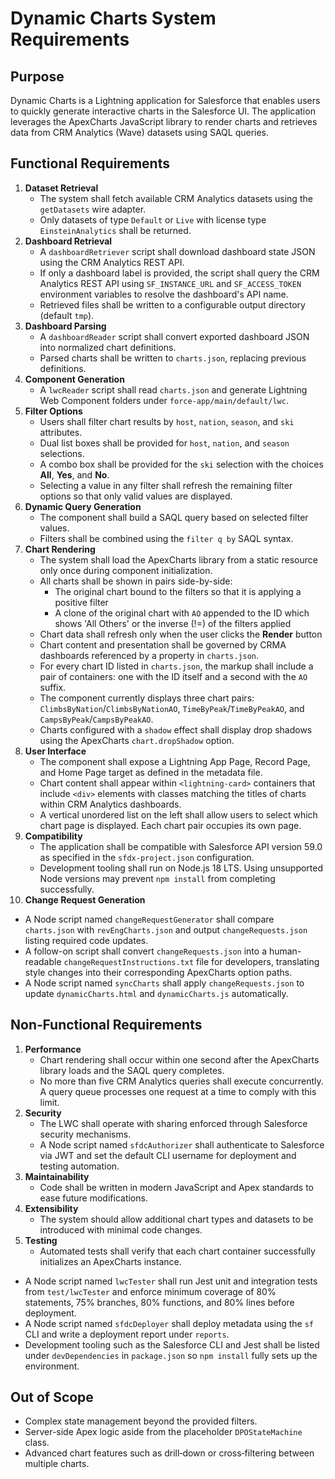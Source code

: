 # Dynamic Charts System Requirements

## Purpose

Dynamic Charts is a Lightning application for Salesforce that enables users to quickly generate interactive charts in the Salesforce UI. The application leverages the ApexCharts JavaScript library to render charts and retrieves data from CRM Analytics (Wave) datasets using SAQL queries.

## Functional Requirements

1. **Dataset Retrieval**
   - The system shall fetch available CRM Analytics datasets using the `getDatasets` wire adapter.
   - Only datasets of type `Default` or `Live` with license type `EinsteinAnalytics` shall be returned.
2. **Dashboard Retrieval**
   - A `dashboardRetriever` script shall download dashboard state JSON using the CRM Analytics REST API.
   - If only a dashboard label is provided, the script shall query the CRM Analytics REST API using `SF_INSTANCE_URL` and `SF_ACCESS_TOKEN` environment variables to resolve the dashboard's API name.
   - Retrieved files shall be written to a configurable output directory (default `tmp`).
3. **Dashboard Parsing**
   - A `dashboardReader` script shall convert exported dashboard JSON into normalized chart definitions.
   - Parsed charts shall be written to `charts.json`, replacing previous definitions.
4. **Component Generation**
   - A `lwcReader` script shall read `charts.json` and generate Lightning Web Component folders under `force-app/main/default/lwc`.
5. **Filter Options**
   - Users shall filter chart results by `host`, `nation`, `season`, and `ski` attributes.
   - Dual list boxes shall be provided for `host`, `nation`, and `season` selections.
   - A combo box shall be provided for the `ski` selection with the choices **All**, **Yes**, and **No**.
   - Selecting a value in any filter shall refresh the remaining filter options so that only valid values are displayed.
6. **Dynamic Query Generation**
   - The component shall build a SAQL query based on selected filter values.
   - Filters shall be combined using the `filter q by` SAQL syntax.
7. **Chart Rendering**
   - The system shall load the ApexCharts library from a static resource only once during component initialization.
   - All charts shall be shown in pairs side-by-side:
     - The original chart bound to the filters so that it is applying a positive filter
     - A clone of the original chart with `AO` appended to the ID which shows 'All Others' or the inverse (!=) of the filters applied
   - Chart data shall refresh only when the user clicks the **Render** button
   - Chart content and presentation shall be governed by CRMA dashboards referenced by a property in `charts.json`.
   - For every chart ID listed in `charts.json`, the markup shall include a pair of containers: one with the ID itself and a second with the `AO` suffix.
   - The component currently displays three chart pairs: `ClimbsByNation`/`ClimbsByNationAO`, `TimeByPeak`/`TimeByPeakAO`, and `CampsByPeak`/`CampsByPeakAO`.
   - Charts configured with a `shadow` effect shall display drop shadows using the ApexCharts `chart.dropShadow` option.
8. **User Interface**
   - The component shall expose a Lightning App Page, Record Page, and Home Page target as defined in the metadata file.
   - Chart content shall appear within `<lightning-card>` containers that include `<div>` elements with classes matching the titles of charts within CRM Analytics dashboards.
   - A vertical unordered list on the left shall allow users to select which chart page is displayed. Each chart pair occupies its own page.
9. **Compatibility**
   - The application shall be compatible with Salesforce API version 59.0 as specified in the `sfdx-project.json` configuration.
   - Development tooling shall run on Node.js 18 LTS. Using unsupported Node versions may prevent `npm install` from completing successfully.
10. **Change Request Generation**

- A Node script named `changeRequestGenerator` shall compare `charts.json` with `revEngCharts.json` and output `changeRequests.json` listing required code updates.
- A follow-on script shall convert `changeRequests.json` into a human-readable `changeRequestInstructions.txt` file for developers, translating style changes into their corresponding ApexCharts option paths.
- A Node script named `syncCharts` shall apply `changeRequests.json` to update `dynamicCharts.html` and `dynamicCharts.js` automatically.

## Non‑Functional Requirements

1. **Performance**
   - Chart rendering shall occur within one second after the ApexCharts library loads and the SAQL query completes.
   - No more than five CRM Analytics queries shall execute concurrently. A query queue processes one request at a time to comply with this limit.
2. **Security**
   - The LWC shall operate with sharing enforced through Salesforce security mechanisms.
   - A Node script named `sfdcAuthorizer` shall authenticate to Salesforce via JWT and set the default CLI username for deployment and testing automation.
3. **Maintainability**
   - Code shall be written in modern JavaScript and Apex standards to ease future modifications.
4. **Extensibility**
   - The system should allow additional chart types and datasets to be introduced with minimal code changes.
5. **Testing**
   - Automated tests shall verify that each chart container successfully initializes an ApexCharts instance.
- A Node script named `lwcTester` shall run Jest unit and integration tests from `test/lwcTester` and enforce minimum coverage of 80% statements, 75% branches, 80% functions, and 80% lines before deployment.
- A Node script named `sfdcDeployer` shall deploy metadata using the `sf` CLI and write a deployment report under `reports`.
- Development tooling such as the Salesforce CLI and Jest shall be listed under `devDependencies` in `package.json` so `npm install` fully sets up the environment.

## Out of Scope

- Complex state management beyond the provided filters.
- Server-side Apex logic aside from the placeholder `DPOStateMachine` class.
- Advanced chart features such as drill‑down or cross‑filtering between multiple charts.
